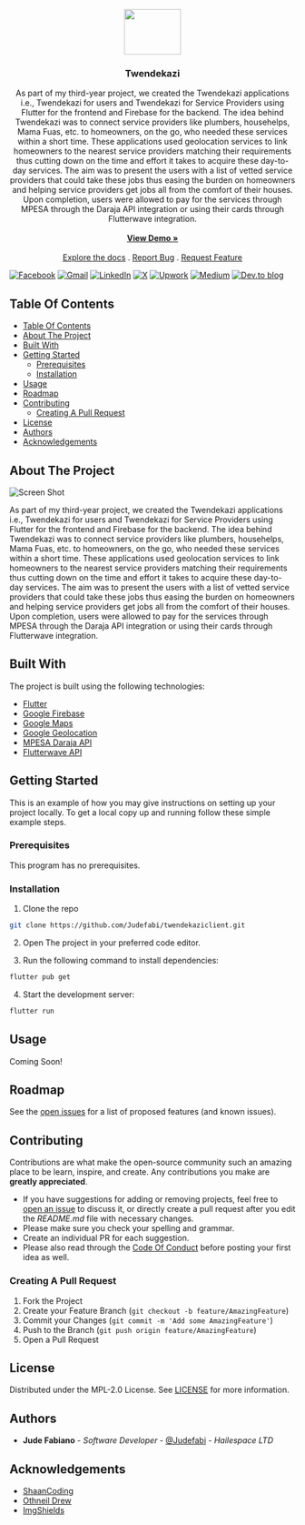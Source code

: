 <p align="center">
  <a href="https://github.com/ShaanCoding/ReadME-Generator">
    <!-- <img src="images/logo.png" alt="Logo" width="80" height="80"> -->
    <img src="https://media.giphy.com/media/v1.Y2lkPTc5MGI3NjExZDQwc2RnMnN3ZjhrNDB3MG9heHVidmh2bDV0M2xzOW01ZXN2MzNyaCZlcD12MV9naWZzX3NlYXJjaCZjdD1n/WoWm8YzFQJg5i/giphy.gif" width="100" height="80"/>
  </a>

  <h3 align="center">Twendekazi</h3>

  <p align="center">
    As part of my third-year project, we created the Twendekazi applications i.e., Twendekazi for users and Twendekazi for Service Providers using Flutter for the frontend and Firebase for the backend. The idea behind Twendekazi was to connect service providers like plumbers, househelps, Mama Fuas, etc. to homeowners, on the go, who needed these services within a short time. These applications used geolocation services to link homeowners to the nearest service providers matching their requirements thus cutting down on the time and effort it takes to acquire these day-to-day services. The aim was to present the users with a list of vetted service providers that could take these jobs thus easing the burden on homeowners and helping service providers get jobs all from the comfort of their houses. Upon completion, users were allowed to pay for the services through MPESA through the Daraja API integration or using their cards through Flutterwave integration.
    <br/>
    <br/>
    <a href="https://github.com/Judefabi/twendekaziclient"><strong>View Demo »</strong></a>
    <br/>
    <br/>
    <a href="https://github.com/Judefabi/twendekaziclient">Explore the docs</a>
    .
    <a href="https://github.com/Judefabi/twendekaziclient/issues">Report Bug</a>
    .
    <a href="https://github.com/Judefabi/twendekaziclient/issues">Request Feature</a>
  </p>
</p>

[![Facebook](https://img.shields.io/badge/Facebook-%231877F2.svg?style=for-the-badge&logo=Facebook&logoColor=white)](https://web.facebook.com/jude.fabiano) [![Gmail](https://img.shields.io/badge/Gmail-D14836?style=for-the-badge&logo=gmail&logoColor=white)](https://mail.to:judefabiano99@gmail.com/) [![LinkedIn](https://img.shields.io/badge/linkedin-%230077B5.svg?style=for-the-badge&logo=linkedin&logoColor=white)](https://www.linkedin.com/in/jude-fabiano-2a7786167/) [![X](https://img.shields.io/badge/X-%23000000.svg?style=for-the-badge&logo=X&logoColor=white)](https://twitter.com/I_JFabiano) [![Upwork](https://img.shields.io/badge/UpWork-6FDA44?style=for-the-badge&logo=Upwork&logoColor=white)](https://www.upwork.com/freelancers/~01b19999d6770ed1f1) [![Medium](https://img.shields.io/badge/Medium-12100E?style=for-the-badge&logo=medium&logoColor=white)](https://medium.com/@judefabiano99) [![Dev.to blog](https://img.shields.io/badge/dev.to-0A0A0A?style=for-the-badge&logo=dev.to&logoColor=white)](https://dev.to/judefabi)

## Table Of Contents

- [Table Of Contents](#table-of-contents)
- [About The Project](#about-the-project)
- [Built With](#built-with)
- [Getting Started](#getting-started)
  - [Prerequisites](#prerequisites)
  - [Installation](#installation)
- [Usage](#usage)
- [Roadmap](#roadmap)
- [Contributing](#contributing)
  - [Creating A Pull Request](#creating-a-pull-request)
- [License](#license)
- [Authors](#authors)
- [Acknowledgements](#acknowledgements)

## About The Project

![Screen Shot](images/screenshot.png)

As part of my third-year project, we created the Twendekazi applications i.e., Twendekazi for users and Twendekazi for Service Providers using Flutter for the frontend and Firebase for the backend. The idea behind Twendekazi was to connect service providers like plumbers, househelps, Mama Fuas, etc. to homeowners, on the go, who needed these services within a short time. These applications used geolocation services to link homeowners to the nearest service providers matching their requirements thus cutting down on the time and effort it takes to acquire these day-to-day services. The aim was to present the users with a list of vetted service providers that could take these jobs thus easing the burden on homeowners and helping service providers get jobs all from the comfort of their houses. Upon completion, users were allowed to pay for the services through MPESA through the Daraja API integration or using their cards through Flutterwave integration.

## Built With

The project is built using the following technologies:

- [Flutter](https://flutter.dev/)
- [Google Firebase](https://firebase.google.com/)
- [Google Maps](https://developers.google.com/maps)
- [Google Geolocation](https://developers.google.com/maps/documentation/geolocation/overview)
- [MPESA Daraja API](https://developer.safaricom.co.ke/)
- [Flutterwave API](https://developer.flutterwave.com/)

## Getting Started

This is an example of how you may give instructions on setting up your project locally.
To get a local copy up and running follow these simple example steps.

### Prerequisites

This program has no prerequisites.

### Installation

1. Clone the repo

```sh
git clone https://github.com/Judefabi/twendekaziclient.git
```

2. Open The project in your preferred code editor.

3. Run the following command to install dependencies:

```sh
flutter pub get
```

4. Start the development server:

```sh
flutter run
```

## Usage

Coming Soon!

## Roadmap

See the [open issues](https://github.com/Judefabi/twendekaziclient/issues) for a list of proposed features (and known issues).

## Contributing

Contributions are what make the open-source community such an amazing place to be learn, inspire, and create. Any contributions you make are **greatly appreciated**.

- If you have suggestions for adding or removing projects, feel free to [open an issue](https://github.com/Judefabi/twendekaziclient/issues/new) to discuss it, or directly create a pull request after you edit the _README.md_ file with necessary changes.
- Please make sure you check your spelling and grammar.
- Create an individual PR for each suggestion.
- Please also read through the [Code Of Conduct](https://github.com/Judefabi/twendekaziclient/blob/main/CODE_OF_CONDUCT.md) before posting your first idea as well.

### Creating A Pull Request

1. Fork the Project
2. Create your Feature Branch (`git checkout -b feature/AmazingFeature`)
3. Commit your Changes (`git commit -m 'Add some AmazingFeature'`)
4. Push to the Branch (`git push origin feature/AmazingFeature`)
5. Open a Pull Request

## License

Distributed under the MPL-2.0 License. See [LICENSE](https://github.com/Judefabi/twendekaziclient/blob/main/LICENSE.md) for more information.

## Authors

- **Jude Fabiano** - _Software Developer_ - [@Judefabi](https://github.com/judefabi/) - _Hailespace LTD_

## Acknowledgements

- [ShaanCoding](https://github.com/ShaanCoding/)
- [Othneil Drew](https://github.com/othneildrew/Best-README-Template)
- [ImgShields](https://shields.io/)
